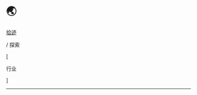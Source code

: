 # 🌏


<div class="nav-tab">
  <a href="../../cages"><p class="not">拾迹</p></a>
  <p class="now">/&nbsp;探索</p>
</div>

<div class="nav-tab">
  <p class="bord">[</p>
  <p class="now">行业</p>
  <p class="bord">]</p>
</div>

---
